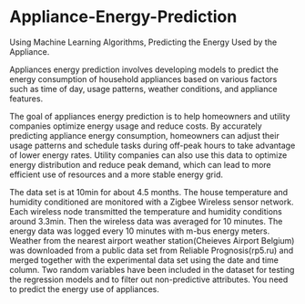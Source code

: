 # Appliance-Energy-Prediction
Using Machine Learning Algorithms, Predicting the Energy Used by the Appliance.

Appliances energy prediction involves developing models to predict the energy consumption of household appliances based on various factors such as time of day, usage patterns, weather conditions, and appliance features.

The goal of appliances energy prediction is to help homeowners and utility companies optimize energy usage and reduce costs. By accurately predicting appliance energy consumption, homeowners can adjust their usage patterns and schedule tasks during off-peak hours to take advantage of lower energy rates. Utility companies can also use this data to optimize energy distribution and reduce peak demand, which can lead to more efficient use of resources and a more stable energy grid.

The data set is at 10min for about 4.5 months. The house temperature and humidity conditioned are monitored with a Zigbee Wireless sensor network. Each wireless node transmitted the temperature and humidity conditions around 3.3min. Then the wireless data was averaged for 10 minutes. The energy data was logged every 10 minutes with m-bus energy meters. Weather from the nearest airport weather station(Cheieves Airport Belgium) was downloaded from a public data set from Reliable Prognosis(rp5.ru) and merged together with the experimental data set using the date and time column. Two random variables have been included in the dataset for testing the regression models and to filter out non-predictive attributes. You need to predict the energy use of appliances.

